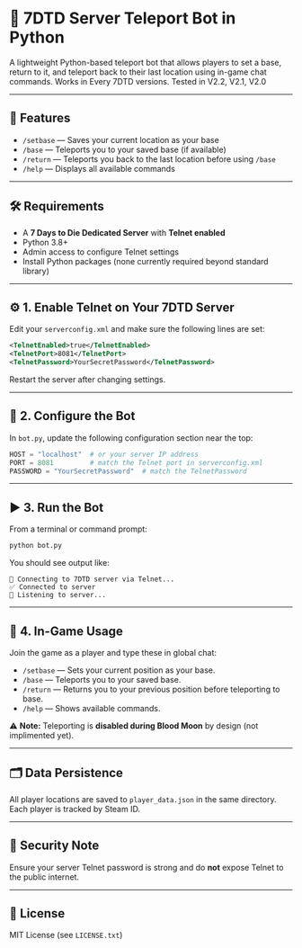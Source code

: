 # 🧭 7DTD Server Teleport Bot in Python

A lightweight Python-based teleport bot that allows players to set a base, return to it, and teleport back to their last location using in-game chat commands. Works in Every 7DTD versions. Tested in V2.2, V2.1, V2.0

---

## 📌 Features

- `/setbase` — Saves your current location as your base
- `/base` — Teleports you to your saved base (if available)
- `/return` — Teleports you back to the last location before using `/base`
- `/help` — Displays all available commands

---

## 🛠 Requirements

- A **7 Days to Die Dedicated Server** with **Telnet enabled**
- Python 3.8+
- Admin access to configure Telnet settings
- Install Python packages (none currently required beyond standard library)

---

## ⚙️ 1. Enable Telnet on Your 7DTD Server

Edit your `serverconfig.xml` and make sure the following lines are set:

```xml
<TelnetEnabled>true</TelnetEnabled>
<TelnetPort>8081</TelnetPort>
<TelnetPassword>YourSecretPassword</TelnetPassword>
```

Restart the server after changing settings.

---

## 📁 2. Configure the Bot

In `bot.py`, update the following configuration section near the top:

```python
HOST = "localhost"  # or your server IP address
PORT = 8081         # match the Telnet port in serverconfig.xml
PASSWORD = "YourSecretPassword"  # match the TelnetPassword
```

---

## ▶️ 3. Run the Bot

From a terminal or command prompt:

```bash
python bot.py
```

You should see output like:

```
🔌 Connecting to 7DTD server via Telnet...
✅ Connected to server
📡 Listening to server...
```

---

## 💬 4. In-Game Usage

Join the game as a player and type these in global chat:

- `/setbase` — Sets your current position as your base.
- `/base` — Teleports you to your saved base.
- `/return` — Returns you to your previous position before teleporting to base.
- `/help` — Shows available commands.

⚠️ **Note:** Teleporting is **disabled during Blood Moon** by design (not implimented yet).

---

## 🗂 Data Persistence

All player locations are saved to `player_data.json` in the same directory. Each player is tracked by Steam ID.

---

## 🔐 Security Note

Ensure your server Telnet password is strong and do **not** expose Telnet to the public internet.

---

## 📝 License

MIT License (see `LICENSE.txt`)
